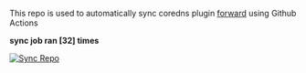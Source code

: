 This repo is used to automatically sync coredns plugin [forward](https://github.com/QZLin/forward) using Github Actions

**sync job ran [32] times**

[![Sync Repo](https://github.com/QZLin/coredns-extract/actions/workflows/sync.yaml/badge.svg)](https://github.com/QZLin/coredns-extract/actions/workflows/sync.yaml)
